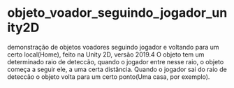 # objeto_voador_seguindo_jogador_unity2D
demonstração de objetos voadores seguindo jogador e voltando para um certo local(Home), feito na Unity 2D, versão 2019.4
O objeto tem um determinado raio de deteccão, quando o jogador entre nesse raio, o objeto começa a seguir ele, a uma certa distância.
Quando o jogador sai do raio de deteccão o objeto volta para um certo ponto(Uma casa, por exemplo).


